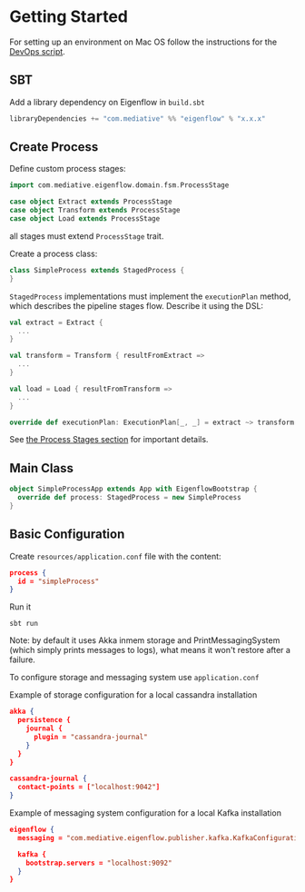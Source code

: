 # Getting Started

For setting up an environment on Mac OS follow the instructions for the
[DevOps script](../devops/README.md).

## SBT

Add a library dependency on Eigenflow in `build.sbt`

```scala
libraryDependencies += "com.mediative" %% "eigenflow" % "x.x.x"
```

## Create Process

Define custom process stages:

```scala
import com.mediative.eigenflow.domain.fsm.ProcessStage

case object Extract extends ProcessStage
case object Transform extends ProcessStage
case object Load extends ProcessStage
```

all stages must extend `ProcessStage` trait.

Create a process class:

```scala
class SimpleProcess extends StagedProcess {
}
```

`StagedProcess` implementations must implement the `executionPlan` method, which describes the pipeline stages flow.
Describe it using the DSL:

```scala
val extract = Extract {
  ...
}

val transform = Transform { resultFromExtract =>
  ...
}

val load = Load { resultFromTransform =>
  ...
}

override def executionPlan: ExecutionPlan[_, _] = extract ~> transform ~> load
```

See [the Process Stages section](process-stages.md) for important details.

## Main Class

```scala
object SimpleProcessApp extends App with EigenflowBootstrap {
  override def process: StagedProcess = new SimpleProcess
}
```

## Basic Configuration

Create `resources/application.conf` file with the content:

```json
process {
  id = "simpleProcess"
}
```

Run it

```
sbt run
```


Note: by default it uses Akka inmem storage and PrintMessagingSystem (which simply prints messages to logs), what means it won't restore after a failure.

To configure storage and messaging system use `application.conf`

Example of storage configuration for a local cassandra installation

```json
akka {
  persistence {
    journal {
      plugin = "cassandra-journal"
    }
  }
}

cassandra-journal {
  contact-points = ["localhost:9042"]
}
```

Example of messaging system configuration for a local Kafka installation

```json
eigenflow {
  messaging = "com.mediative.eigenflow.publisher.kafka.KafkaConfiguration"

  kafka {
    bootstrap.servers = "localhost:9092"
  }
}
```
